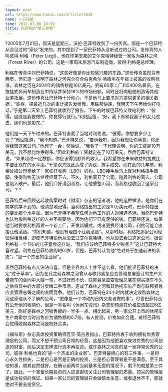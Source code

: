 ```yaml
---
layout: post
url: https://www.huxiu.com/article/1618
name: 一只花蛤
time: 2012-07-08 18:59
title: 巴菲特的“第三件事”
---
```

?2005年7月21日，那天是星期三，沃伦·巴菲特收到了一份传真。那是一个巴菲特从没见过的“家伙”发来的，其中提到了一家巴菲特从没听说过的公司。发传真的人叫彼得·利格（Peter Liegl），他在印第安那的艾尔克哈特经营一家名为森林之河（Forest River）的公司。这是一家周末旅游汽车制造商，彼得·利格是总经理。

利格在传真中对巴菲特说，“这些好像是你比较感兴趣的东西。”这份传真虽然只有两页，但它逐一说明了森林之河完全符合伯克希尔·哈撒韦在年报上披露的收购标准。森林之河在2004年的销售额是16亿美元，拥有60家工厂和5400名雇员，在拖挂式休闲车制造业中持续并保持19%的市场份额，同时还将向船舶制造等其他业务拓展。这份传真让巴菲特十分动心，于是他马上要求对方提供更多的相关数据：“彼得，把最近几次的审计报告发给我，用联邦快递，我明天下午再给你打电话。”于是第二天早上巴菲特就收到了报告，下午的时候巴菲特又致电利格：“彼得，这就是我要做的，你觉得行就行。”利格回答，“好，我下周和我妻子和女儿过去，她们也是股东。”

他们是一天下午过来的。巴菲特直截了当地对利格说，“彼得，你想要多少工资？”他回答道，“我不知道。”巴菲特又说，“告诉我吧，因为我想让你满意，你还得经营这家公司。”他想了一会，然后说，“我看了一下代理说明，你的工资是10万美元，我不想比你挣得多。”因此利格的工资就定在了10万美元。然后巴菲特又说，“如果超过一定数额，你应该得到额外的收入。我希望你在未来收益的提成比率要比现在的水平高。”于是双方就此达成了协议，握手成交。而在此的几年前，利格曾把公司卖给了一家杠杆收购（LBO）机构。LBO接手后马上就对利格指手画脚，使得利格无法继续经营下去。不久，利格离开了公司。随着利格的离去，公司也陷入破产。最后，他们只好请回利格，让他重整山河，而利格也收回了这家公司。 ? ?

巴菲特后来回顾这起收购案时对《财富》杂志的记者说，他的这种做法，是你们在商学院学不到的。他清楚地记得，当利格提出的工资是10万美元时，巴菲特提出的要比那个水平高。因为巴菲特不希望任何为他工作的人对待遇不满。当然巴菲特也认为像利格这样的人并不需要他，因为他们早已有足够的钱。巴菲特还说，如果他当时要求利格再建一个新工厂，开发新模式，或者更换经销公司，利格可能会直接让他滚蛋。“你们知道，他没有理由不让我滚蛋”。从那时起，利格把那家公司经营得相当棒，即使巴菲特说他从没去过艾尔克哈特，也从没去看过这家公司。据说利格有一个11岁的儿子竟会这样说，“我们应该给巴菲特多少钱呢？”这让巴菲特大喜过望。利格在巴菲特收购时61岁，但是，巴菲特认为他“绝对处于加速前进的状态”，“是一个杰出的企业家”。

虽然巴菲特有点儿沾沾自喜，但是业界内人士并不这么看，他们批评巴菲特的决定“过于草率”。因为在此之前森林之河曾从与联邦紧急应变管理总署签订的生产大量拖车的合同中大赚一笔，不过好景不长，联邦紧急应变管理总署在购买拖车不久之后将其中的大部分卖给二手市场，造成了森林之河和其他拖车生产商与联邦紧急应变管理总署之间的直面竞争。他们认为，巴菲特在24小时内就决定收购森林之河这家他从不了解的公司，“更像是一个冲动的日内交易者做的事”。尽管巴菲特没有公开他的收购价，但是一本名叫《休闲车资讯》杂志却预测其价格应该超过8亿美元，刚好是森林之河销售额的一半多一点。相比起来，另一家公开上市的休闲车生产商霍尔当时出售价为销售额的0.7倍。有人推测，价格如此合适，难怪巴菲特会觉得收购森林之河是桩好买卖。

《福布斯》杂志首席投资策略师瓦罕·简吉恩指出，巴菲特热衷于收购拥有优秀管理层的公司，而又不想干预公司日常的经营，这是因为他更喜欢聚敛优秀的公司创造的财富，而后决定怎样进行资本再投资。或许森林之河真的是一家非常优秀的公司，彼得·利格也真的“是一个杰出的企业家”。巴菲特最担心的有三件事，一是担心永久性损失，二是担心是否是正确的投资，三是担心管理者是不是满意。至于其他的事，顺其自然就好。在确认前两件当前基本无虞的情况下，剩下的就是第三件了。因此，一个准备长期投资的人应该密切关注公司管理层的质量。顶尖的管理层是成功投资的保证。如果一家公司的管理层只会做赔本生意，或者退休不干，那就绝对不要去投资它。

